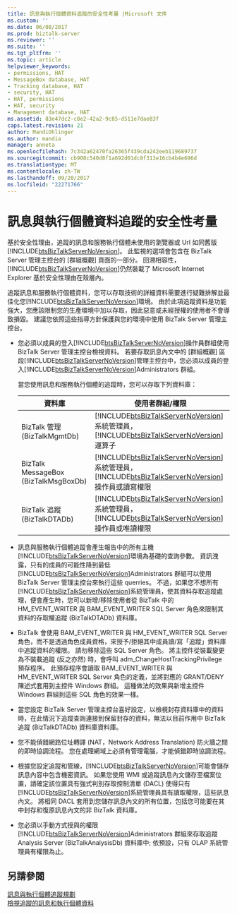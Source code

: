 ```yaml
---
title: 訊息與執行個體資料追蹤的安全性考量 |Microsoft 文件
ms.custom: ''
ms.date: 06/08/2017
ms.prod: biztalk-server
ms.reviewer: ''
ms.suite: ''
ms.tgt_pltfrm: ''
ms.topic: article
helpviewer_keywords:
- permissions, HAT
- MessageBox database, HAT
- Tracking database, HAT
- security, HAT
- HAT, permissions
- HAT, security
- Management database, HAT
ms.assetid: 83e47dc2-c8e2-42a2-9c85-d511e7dae83f
caps.latest.revision: 21
author: MandiOhlinger
ms.author: mandia
manager: anneta
ms.openlocfilehash: 7c342a62470fa26365f439cda242eeb119689737
ms.sourcegitcommit: cb908c540d8f1a692d01dc8f313e16cb4b4e696d
ms.translationtype: MT
ms.contentlocale: zh-TW
ms.lasthandoff: 09/20/2017
ms.locfileid: "22271766"
---
```

# <a name="security-considerations-for-message-and-instance-data-tracking"></a>訊息與執行個體資料追蹤的安全性考量
基於安全性理由，追蹤的訊息和服務執行個體未使用的瀏覽器或 Url 如同舊版[!INCLUDE[btsBizTalkServerNoVersion](../includes/btsbiztalkservernoversion-md.md)]。 此監視的選項會包含在 BizTalk Server 管理主控台的 [群組概觀] 頁面的一部分。  回溯相容性，[!INCLUDE[btsBizTalkServerNoVersion](../includes/btsbiztalkservernoversion-md.md)]仍然裝載了 Microsoft Internet Explorer 基於安全性理由在殼層內。  
  
 追蹤訊息和服務執行個體資料，您可以存取技術的詳細資料需要進行疑難排解並最佳化您[!INCLUDE[btsBizTalkServerNoVersion](../includes/btsbiztalkservernoversion-md.md)]環境。 由於此項追蹤資料是功能強大，您應該限制您的生產環境中加以存取，因此惡意或未經授權的使用者不會導致損毀。 建議您依照這些指導方針保護與您的環境中使用 BizTalk Server 管理主控台。  
  
-   您必須以成員的登入[!INCLUDE[btsBizTalkServerNoVersion](../includes/btsbiztalkservernoversion-md.md)]操作員群組使用 BizTalk Server 管理主控台檢視資料。 若要存取訊息內文中的 [群組概觀] 區段[!INCLUDE[btsBizTalkServerNoVersion](../includes/btsbiztalkservernoversion-md.md)]管理主控台中，您必須以成員的登入[!INCLUDE[btsBizTalkServerNoVersion](../includes/btsbiztalkservernoversion-md.md)]Administrators 群組。  
  
     當您使用訊息和服務執行個體的追蹤時，您可以存取下列資料庫：  
  
    |資料庫|使用者群組/權限|  
    |--------------|-----------------------------|  
    |BizTalk 管理 (BizTalkMgmtDb)|[!INCLUDE[btsBizTalkServerNoVersion](../includes/btsbiztalkservernoversion-md.md)]系統管理員，[!INCLUDE[btsBizTalkServerNoVersion](../includes/btsbiztalkservernoversion-md.md)]運算子|  
    |BizTalk MessageBox (BizTalkMsgBoxDb)|[!INCLUDE[btsBizTalkServerNoVersion](../includes/btsbiztalkservernoversion-md.md)]系統管理員，[!INCLUDE[btsBizTalkServerNoVersion](../includes/btsbiztalkservernoversion-md.md)]操作員或讀寫權限|  
    |BizTalk 追蹤 (BizTalkDTADb)|[!INCLUDE[btsBizTalkServerNoVersion](../includes/btsbiztalkservernoversion-md.md)]系統管理員，[!INCLUDE[btsBizTalkServerNoVersion](../includes/btsbiztalkservernoversion-md.md)]操作員或唯讀權限|  
  
-   訊息與服務執行個體追蹤會產生報告中的所有主機[!INCLUDE[btsBizTalkServerNoVersion](../includes/btsbiztalkservernoversion-md.md)]環境為基礎的查詢參數。 資訊洩露，只有的成員的可能性降到最低[!INCLUDE[btsBizTalkServerNoVersion](../includes/btsbiztalkservernoversion-md.md)]Administrators 群組可以使用 BizTalk Server 管理主控台來執行這些 querries。 不過，如果您不想所有[!INCLUDE[btsBizTalkServerNoVersion](../includes/btsbiztalkservernoversion-md.md)]系統管理員，使其資料存取追蹤處理，便會產生時，您可以新增/移除使用者從 BizTalk 中的 HM_EVENT_WRITER 與 BAM_EVENT_WRITER SQL Server 角色來限制其資料的存取權追蹤 (BizTalkDTADb) 資料庫。  
  
-   BizTalk 會使用 BAM_EVENT_WRITER 與 HM_EVENT_WRITER SQL Server 角色，而不是透過角色成員資格，來授予/拒絕其中成員讀/寫「追蹤」資料庫中追蹤資料的權限。 請勿移除這些 SQL Server 角色。 將主控件從裝載變更為不裝載追蹤 (反之亦然) 時，會呼叫 adm_ChangeHostTrackingPrivilege 預存程序。 此預存程序會讀取 BAM_EVENT_WRITER 與 HM_EVENT_WRITER SQL Server 角色的定義，並將對應的 GRANT/DENY 陳述式套用到主控件 Windows 群組。 這種做法的效果與新增主控件 Windows 群組到這些 SQL 角色的效果一樣。  
  
-   當您設定 BizTalk Server 管理主控台喜好設定，以檢視封存資料庫中的資料時，在此情況下追蹤查詢連接到保留封存的資料，無法以目前作用中 BizTalk 追蹤 (BizTalkDTADb) 資料庫資料庫。  
  
-   您不能偵錯網路位址轉譯 (NAT，Network Address Translation) 防火牆之間的即時協調流程。 您在處理網域上必須有管理電腦，才能偵錯即時協調流程。  
  
-   根據您設定追蹤和管線，[!INCLUDE[btsBizTalkServerNoVersion](../includes/btsbiztalkservernoversion-md.md)]可能會儲存訊息內容中包含機密資訊。 如果您使用 WMI 或追蹤訊息內文儲存至檔案位置，請確定該位置具有強式判別存取控制清單 (DACL) 使得只有[!INCLUDE[btsBizTalkServerNoVersion](../includes/btsbiztalkservernoversion-md.md)]系統管理員具有讀取權限，這些訊息內文。 將相同 DACL 套用到您儲存訊息內文的所有位置，包括您可能要在其中封存和復原訊息內文的非 BizTalk 資料庫。  
  
-   您必須以手動方式授與的權限[!INCLUDE[btsBizTalkServerNoVersion](../includes/btsbiztalkservernoversion-md.md)]Administrators 群組來存取追蹤 Analysis Server (BizTalkAnalysisDb) 資料庫中; 依預設，只有 OLAP 系統管理員有權限為止。  
  
## <a name="see-also"></a>另請參閱  
 [訊息與執行個體追蹤規劃](../core/planning-for-message-and-instance-tracking.md)   
 [檢視追蹤的訊息和執行個體資料](../core/viewing-tracked-message-and-instance-data.md)